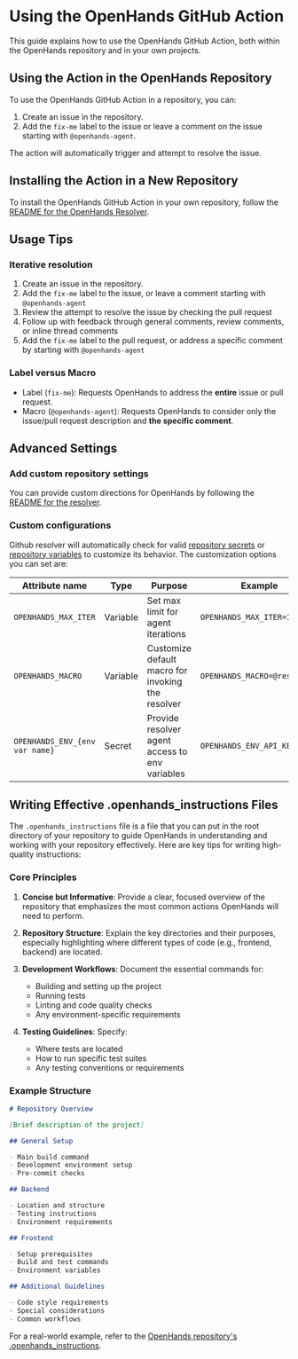 # Using the OpenHands GitHub Action

This guide explains how to use the OpenHands GitHub Action, both within the OpenHands repository and in your own projects.

## Using the Action in the OpenHands Repository

To use the OpenHands GitHub Action in a repository, you can:

1. Create an issue in the repository.
2. Add the `fix-me` label to the issue or leave a comment on the issue starting with `@openhands-agent`.

The action will automatically trigger and attempt to resolve the issue.

## Installing the Action in a New Repository

To install the OpenHands GitHub Action in your own repository, follow
the [README for the OpenHands Resolver](https://github.com/All-Hands-AI/OpenHands/blob/main/openhands/resolver/README.md).

## Usage Tips

### Iterative resolution

1. Create an issue in the repository.
2. Add the `fix-me` label to the issue, or leave a comment starting with `@openhands-agent`
3. Review the attempt to resolve the issue by checking the pull request
4. Follow up with feedback through general comments, review comments, or inline thread comments
5. Add the `fix-me` label to the pull request, or address a specific comment by starting with `@openhands-agent`

### Label versus Macro

- Label (`fix-me`): Requests OpenHands to address the **entire** issue or pull request.
- Macro (`@openhands-agent`): Requests OpenHands to consider only the issue/pull request description and **the specific comment**.

## Advanced Settings

### Add custom repository settings

You can provide custom directions for OpenHands by following the [README for the resolver](https://github.com/All-Hands-AI/OpenHands/blob/main/openhands/resolver/README.md#providing-custom-instructions).

### Custom configurations

Github resolver will automatically check for valid [repository secrets](https://docs.github.com/en/actions/security-for-github-actions/security-guides/using-secrets-in-github-actions?tool=webui#creating-secrets-for-a-repository) or [repository variables](https://docs.github.com/en/actions/writing-workflows/choosing-what-your-workflow-does/store-information-in-variables#creating-configuration-variables-for-a-repository) to customize its behavior. The customization options you can set are:

| **Attribute name**             | **Type** | **Purpose**                                       | **Example**                  |
| ------------------------------ | -------- | ------------------------------------------------- | ---------------------------- |
| `OPENHANDS_MAX_ITER`           | Variable | Set max limit for agent iterations                | `OPENHANDS_MAX_ITER=10`      |
| `OPENHANDS_MACRO`              | Variable | Customize default macro for invoking the resolver | `OPENHANDS_MACRO=@resolveit` |
| `OPENHANDS_ENV_{env var name}` | Secret   | Provide resolver agent access to env variables    | `OPENHANDS_ENV_API_KEY=1234` |

## Writing Effective .openhands_instructions Files

The `.openhands_instructions` file is a file that you can put in the root directory of your repository to guide OpenHands in understanding and working with your repository effectively. Here are key tips for writing high-quality instructions:

### Core Principles

1. **Concise but Informative**: Provide a clear, focused overview of the repository that emphasizes the most common actions OpenHands will need to perform.

2. **Repository Structure**: Explain the key directories and their purposes, especially highlighting where different types of code (e.g., frontend, backend) are located.

3. **Development Workflows**: Document the essential commands for:

   - Building and setting up the project
   - Running tests
   - Linting and code quality checks
   - Any environment-specific requirements

4. **Testing Guidelines**: Specify:
   - Where tests are located
   - How to run specific test suites
   - Any testing conventions or requirements

### Example Structure

```markdown
# Repository Overview

[Brief description of the project]

## General Setup

- Main build command
- Development environment setup
- Pre-commit checks

## Backend

- Location and structure
- Testing instructions
- Environment requirements

## Frontend

- Setup prerequisites
- Build and test commands
- Environment variables

## Additional Guidelines

- Code style requirements
- Special considerations
- Common workflows
```

For a real-world example, refer to the [OpenHands repository's .openhands_instructions](https://github.com/All-Hands-AI/OpenHands/blob/main/.openhands_instructions).
